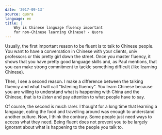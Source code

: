 ```yaml
---
date: '2017-09-13'
source: quora
language: en
title: |
    Why is Chinese language fluency important
    for non-Chinese learning Chinese? - Quora
---
```


Usually, the first important reason to be fluent is to talk to Chinese
people. You want to have a conversation in Chinese with your clients,
univ professors or this pretty girl down the street. Once you master
fluency, it shows that you have pretty good language skills and, as Paul
mentions, that you can make strong commitment to tackle something
difficult (like learning Chinese).

Then, I see a second reason. I make a difference between the talking
fluency and what I will call "listening fluency". You learn Chinese
because you are willing to understand what is happening with China and
the Chinese, that is to *listen* and pay attention to what people have
to say.

Of course, the second is much rarer. I thought for a long time that
learning a language, eating the food and travelling around was enough to
understand another culture. Now, I think the contrary. Some people just
need ways to access what they need. Being fluent does not prevent you to
be largely ignorant about what is happening to the people you talk to.
